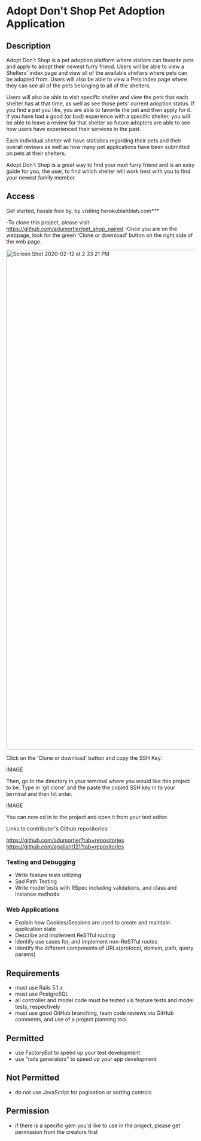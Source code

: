 # Adopt Don't Shop Pet Adoption Application


## Description

Adopt Don't Shop is a pet adoption platform where visitors can favorite pets and apply to adopt their newest furry friend. Users will be able to view a Shelters' index page and view all of the available shelters where pets can be adopted from. Users will also be able to view a Pets index page where they can
see all of the pets belonging to all of the shelters. 

Users will also be able to visit specific shelter and view the pets that each shelter has at that time, as well as see
those pets' current adoption status. If you find a pet you like, you are able to favorite the pet and then apply for it. If you have had a good (or bad) experience with a specific shelter, you will be able to leave a review for that shelter so future adopters are able to see how users have experienced their services in the past. 

Each individual shelter will have statistics regarding their pets and their overall reviews as well as how many pet applications have been submitted on pets at their shelters.

Adopt Don't Shop is a great way to find your next furry friend and is an easy guide for you, the user, to find which shelter will work best with you to find your newest
family member.


## Access
Get started, hassle free by, by visiting  herokublahblah.com***

-To clone this project, please visit https://github.com/adumortier/pet_shop_paired
-Once you are on the webpage, look for the green 'Clone or download' button on the right side of the web page.

<img width="1336" alt="Screen Shot 2020-02-12 at 2 33 21 PM" src="https://user-images.githubusercontent.com/52808022/74381624-0f510080-4da9-11ea-8683-edceea13feff.png">

Click on the 'Clone or download' button and copy the SSH Key. 

IMAGE

Then, go to the directory in your temrinal where you would like
this project to be. Type in 'git clone' and the paste the copied SSH key in to your terminal and then hit enter.

IMAGE

You can now cd in to the project and open it from your text editor.

Links to contributor's Github repositories:

https://github.com/adumortier?tab=repositories
https://github.com/agallant121?tab=repositories


### Testing and Debugging
* Write feature tests utilizing
* Sad Path Testing
* Write model tests with RSpec including validations, and class and instance methods

### Web Applications
* Explain how Cookies/Sessions are used to create and maintain application state
* Describe and implement ReSTful routing
* Identify use cases for, and implement non-ReSTful routes
* Identify the different components of URLs(protocol, domain, path, query params)
## Requirements

- must use Rails 5.1.x
- must use PostgreSQL
- all controller and model code must be tested via feature tests and model tests, respectively
- must use good GitHub branching, team code reviews via GitHub comments, and use of a project planning tool

## Permitted

- use FactoryBot to speed up your test development
- use "rails generators" to speed up your app development

## Not Permitted

- do not use JavaScript for pagination or sorting controls

## Permission

- if there is a specific gem you'd like to use in the project, please get permission from the creators first
